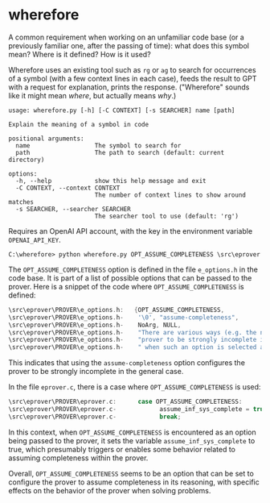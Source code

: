 # wherefore

A common requirement when working on an unfamiliar code base (or a previously familiar one, after the passing of time): what does this symbol mean? Where is it defined? How is it used?

Wherefore uses an existing tool such as `rg` or `ag` to search for occurrences of a symbol (with a few context lines in each case), feeds the result to GPT with a request for explanation, prints the response. ("Wherefore" sounds like it might mean *where*, but actually means *why*.)

```
usage: wherefore.py [-h] [-C CONTEXT] [-s SEARCHER] name [path]

Explain the meaning of a symbol in code

positional arguments:
  name                  The symbol to search for
  path                  The path to search (default: current directory)

options:
  -h, --help            show this help message and exit
  -C CONTEXT, --context CONTEXT
                        The number of context lines to show around matches
  -s SEARCHER, --searcher SEARCHER
                        The searcher tool to use (default: 'rg')
```

Requires an OpenAI API account, with the key in the environment variable `OPENAI_API_KEY`.

```
C:\wherefore> python wherefore.py OPT_ASSUME_COMPLETENESS \src\eprover
```

The `OPT_ASSUME_COMPLETENESS` option is defined in the file `e_options.h` in the code base. It is part of a list of possible options that can be passed to the prover. Here is a snippet of the code where `OPT_ASSUME_COMPLETENESS` is defined:

```c
\src\eprover\PROVER\e_options.h:   {OPT_ASSUME_COMPLETENESS,
\src\eprover\PROVER\e_options.h-    '\0', "assume-completeness",
\src\eprover\PROVER\e_options.h-    NoArg, NULL,
\src\eprover\PROVER\e_options.h-    "There are various ways (e.g. the next few options) to configure the "
\src\eprover\PROVER\e_options.h-    "prover to be strongly incomplete in the general case. E will detect"
\src\eprover\PROVER\e_options.h-    " when such an option is selected and return corresponding exit "
```

This indicates that using the `assume-completeness` option configures the prover to be strongly incomplete in the general case.

In the file `eprover.c`, there is a case where `OPT_ASSUME_COMPLETENESS` is used:

```c
\src\eprover\PROVER\eprover.c:      case OPT_ASSUME_COMPLETENESS:
\src\eprover\PROVER\eprover.c-            assume_inf_sys_complete = true;
\src\eprover\PROVER\eprover.c-            break;
```

In this context, when `OPT_ASSUME_COMPLETENESS` is encountered as an option being passed to the prover, it sets the variable `assume_inf_sys_complete` to true, which presumably triggers or enables some behavior related to assuming completeness within the prover.

Overall, `OPT_ASSUME_COMPLETENESS` seems to be an option that can be set to configure the prover to assume completeness in its reasoning, with specific effects on the behavior of the prover when solving problems.
